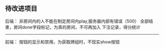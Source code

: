 ## 待改进项目
后端：
非房间内的人不能在制定房间内play,服务器内部有错误（500）
全部结束，房间done字段标记，为真的房间，不可再加入
下注记录，得分统计

---
前端：
按钮的显示和禁用，为获取牌组时，不现实show按钮